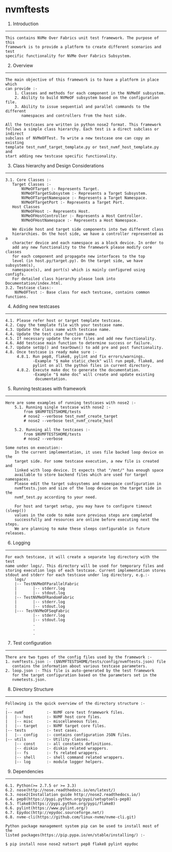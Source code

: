 nvmftests
=========


1. Introduction
---------------

    This contains NVMe Over Fabrics unit test framework. The purpose of this
    framework is to provide a platform to create different scenarios and test
    specific functionality for NVMe Over Fabrics Subsystem.

2. Overview
-----------

    The main objective of this framework is to have a platform in place which
    can provide :-
        1. Classes and methods for each component in the NVMeOF subsystem.
        2. Ability to build NVMeOF subsystem based on the configuration file.
        3. Ability to issue sequential and parallel commands to the different
           namespaces and controllers from the host side.

    All the testcases are written in python nose2 format. This framework
    follows a simple class hierarchy. Each test is a direct subclass or indirect
    subclass of NVMeOFTest. To write a new testcase one can copy an existing
    template test_nvmf_target_template.py or test_nvmf_host_template.py and
    start adding new testcase specific functionality.

3. Class hierarchy and Design Considerations
--------------------------------------------

    3.1. Core Classes :-
       Target Classes :-
           NVMeOFTarget :- Represents Target.
           NVMeOFTargetSubsystem :- Represents a Target Subsystem.
           NVMeOFTargetNamespace :- Represents a Target Namespace.
           NVMeOFTargetPort :- Represents a Target Port.
       Host Classes
           NVMeOFHost :- Represents Host.
           NVMeOFHostController :- Represents a Host Controller.
           NVMeOFHostNamespace :- Represents a Host Namespace.

       We divide host and target side components into two different class
       hierarchies. On the host side, we have a controller represented as a
       character device and each namespace as a block device. In order to
       add any new functionality to the framework please modify core classes
       for each component and propagate new interfaces to the top
       level (in host.py/target.py). On the target side, we have subsystem(s),
       namespace(s), and port(s) which is mainly configured using configfs.
       For detailed class hierarchy please look into Documentation/index.html.
    3.2. Testcase class:-
        NVMeOFTest :- Base class for each testcase, contains common functions.

4. Adding new testcases
-----------------------

    4.1. Please refer host or target template testcase.
    4.2. Copy the template file with your testcase name.
    4.3. Update the class name with testcase name.
    4.4. Update the test case function name.
    4.5. If necessary update the core files and add new functionality.
    4.6. Add testcase main function to determine success or failure.
    4.7. Update setUp() and tearDown() to add pre and post functionality.
    4.8. Once testcase is ready make sure :-
         4.8.1. Run pep8, flake8, pylint and fix errors/warnings.
                -Example "$ make static_check" will run pep8, flake8, and
                pylint on all the python files in current directory.
         4.8.2. Execute make doc to generate the documentation.
                -Example "$ make doc" will create and update existing
                 documentation.

5. Running testcases with framework
-----------------------------------

    Here are some examples of running testcases with nose2 :-
        5.1. Running single testcase with nose2 :-
            from $NVMFTESTSHOME/tests
            # nose2 --verbose test_nvmf_create_target
            # nose2 --verbose test_nvmf_create_host

        5.2. Running all the testcases :-
            from $NVMFTESTSHOME/tests
            # nose2 --verbose

    Some notes on execution:-
        In the current implementation, it uses file backed loop device on the
        target side. For some testcase execution, a new file is created and
        linked with loop device. It expects that "/mnt/" has enough space
        available to store backend files which are used for target namespaces.
        Please edit the target subsystems and namespace configuration in
        nvmftests.json and size of the loop device on the target side in the
        nvmf_test.py according to your need.

        For host and target setup, you may have to configure timeout (sleep())
        values in the code to make sure previous steps are completed
        successfully and resources are online before executing next the steps.
        We are planning to make these sleeps configurable in future releases.

6. Logging
----------

    For each testcase, it will create a separate log directory with the test
    name under logs/. This directory will be used for temporary files and
    storing execution logs of each testcase. Current implementation stores
    stdout and stderr for each testcase under log directory, e.g.:-
        logs/
        |-- TestNVMeOFParallelFabric
        |       |-- stderr.log
        |       |-- stdout.log
        |-- TestNVMeOFRandomFabric
        |       |-- stderr.log
        |       |-- stdout.log
        |--- TestNVMeOFSeqFabric
                |-- stderr.log
                |-- stdout.log
                .
                .
                .

7. Test configuration
---------------------

    There are two types of the config files used by the framework :-
    1. nvmftests.json :- ($NVMFTESTSHOME/tests/config/nvmftests.json) file
       contains the information about various testcase parameters.
    2. loop.json :- This file is auto-generated by the test framework
       for the target configuration based on the parameters set in the
       nvmetests.json.

8. Directory Structure
----------------------

    Following is the quick overview of the directory structure :-
    .
    |-- nvmf          :- NVMF core test framework files.
    |   |-- host      :- NVMF host core files.
    |   |-- misc      :- miscellaneous files.
    |   |-- target    :- NVMF target core files.
    |-- tests         :- test cases.
    |   |-- config    :- contains configuration JSON files.
    |-- utils         :- Utility classes.
        |-- const     :- all constants definitions.
        |-- diskio    :- diskio related wrappers.
        |-- fs        :- fs related wrappers.
        |-- shell     :- shell command related wrappers.
        |-- log       :- module logger helpers.

9. Dependencies
----------------

    6.1. Python(>= 2.7.5 or >= 3.3)
    6.2. nose(http://nose.readthedocs.io/en/latest/)
    6.3. nose2(Installation guide http://nose2.readthedocs.io/)
    6.4. pep8(https://pypi.python.org/pypi/setuptools-pep8)
    6.5. flake8(https://pypi.python.org/pypi/flake8)
    6.6. pylint(https://www.pylint.org/)
    6.7. Epydoc(http://epydoc.sourceforge.net/)
    6.8. nvme-cli(https://github.com/linux-nvme/nvme-cli.git)

    Python package management system pip can be used to install most of the
    listed packages(https://pip.pypa.io/en/stable/installing/) :-

    $ pip install nose nose2 natsort pep8 flake8 pylint epydoc
